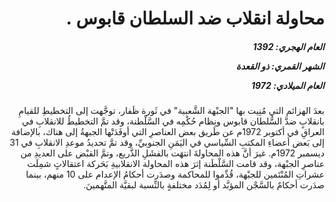 <h1 dir="rtl">محاولة انقلاب ضد السلطان قابوس .</h1>

<h5 dir="rtl">العام الهجري:  1392

الشهر القمري: ذو القعدة

العام الميلادي: 1972</h5>

<p dir="rtl">بعدَ الهزائم التي مُنِيت بها "الجبْهة الشَّعبية" في ثَورة ظَفار، توجَّهت إلى التخطيطِ للقيامِ بانقلابٍ ضدَّ السُّلطان قابوس ونِظام حُكْمِه في السَّلْطنة، وقد تمَّ التخطيطُ للانقلابِ في العراقِ في أكتوبر 1972م عن طَريق بعض العناصرِ التي أوفَدَتْها الجبهةُ إلى هناك، بالإضافة إلى بَعض أعضاءِ المكتبِ السِّياسي في اليَمَنِ الجنوبيِّ، وقد تمَّ تحديدُ موعدِ الانقلابِ في 31 ديسمبر 1972م. غيرَ أنَّ هذه المحاولةَ انتهَت بالفشَلِ الذَّريع، وتمَّ القبْض على العديدِ من عناصرِ الجبْهة، وقد قامت السَّلْطَنة إثرَ هذه المحاولة الانقلابيةِ بَحَركة اعتقالاتٍ شمِلَت عشراتِ المُنْتَمين للجبْهة، قُدِّموا للمحاكمة وصدَرت أحكامُ الإعدام على 10 منهم، بينما صدَرت أحكامٌ بالسَّجْن المؤبَّد أو لِمُدَد مختلفةٍ بالنِّسبة لبقيَّة المتَّهمينَ.</p></br>
